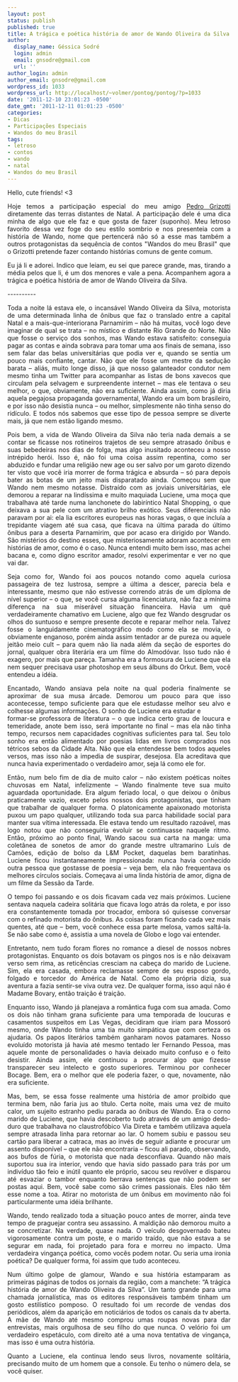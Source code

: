 ```yaml
---
layout: post
status: publish
published: true
title: A trágica e poética história de amor de Wando Oliveira da Silva
author:
  display_name: Géssica Sodré
  login: admin
  email: gnsodre@gmail.com
  url: ''
author_login: admin
author_email: gnsodre@gmail.com
wordpress_id: 1033
wordpress_url: http://localhost/~volmer/pontog/pontog/?p=1033
date: '2011-12-10 23:01:23 -0500'
date_gmt: '2011-12-11 01:01:23 -0500'
categories:
- Dicas
- Participações Especiais
- Wandos do meu Brasil
tags:
- letroso
- contos
- wando
- natal
- Wandos do meu Brasil
---
```

<p style="text-align: justify;">Hello, cute friends! &lt;3</p>
<p style="text-align: justify;">Hoje temos a participação especial do meu amigo <a title="Pedro Grizotti" href="https://www.facebook.com/profile.php?id=100002640206400" target="_blank">Pedro Grizotti</a> diretamente das terras distantes de Natal. A participação dele é uma dica minha de algo que ele faz e que gosta de fazer (suponho). Meu letroso favorito dessa vez foge do seu estilo sombrio e nos presenteia com a história de Wando, nome que pertencerá não só a esse mas também a outros protagonistas da sequência de contos "Wandos do meu Brasil" que o Grizotti pretende fazer contando histórias comuns de gente comum.</p>
<p style="text-align: justify;">Eu já li e adorei. Indico que leiam, eu sei que parece grande, mas, tirando a média pelos que li, é um dos menores e vale a pena. Acompanhem agora a trágica e poética história de amor de Wando Oliveira da Silva.</p>
<p style="text-align: justify;">----------</p>
<p style="text-align: justify;">Toda a noite lá estava ele, o incansável Wando Oliveira da Silva, motorista de uma determinada linha de ônibus que faz o translado entre a capital Natal e a mais-que-interiorana Parnamirim – não há muitas, você logo deve imaginar de qual se trata – no místico e distante Rio Grande do Norte. Não que fosse o serviço dos sonhos, mas Wando estava satisfeito: conseguia pagar as contas e ainda sobrava para tomar uma aos finais de semana, isso sem falar das belas universitárias que podia ver e, quando se sentia um pouco mais confiante, cantar. Não que ele fosse um mestre da sedução barata – aliás, muito longe disso, já que nosso galanteador condutor nem mesmo tinha um Twitter para acompanhar as listas de bons xavecos que circulam pela selvagem e surpreendente internet – mas ele tentava o seu melhor, o que, obviamente, não era suficiente. Ainda assim, como já diria aquela pegajosa propaganda governamental, Wando era um bom brasileiro, e por isso não desistia nunca – ou melhor, simplesmente não tinha senso do ridículo. E todos nós sabemos que esse tipo de pessoa sempre se diverte mais, já que nem estão ligando mesmo.</p>
<p style="text-align: justify;">
Pois bem, a vida de Wando Oliveira da Silva não teria nada demais a se contar se ficasse nos rotineiros trajetos de seu sempre atrasado ônibus e suas bebedeiras nos dias de folga, mas algo inusitado aconteceu a nosso intrépido herói. Isso é, não foi uma coisa assim repentina, como ser abduzido e fundar uma religião new age ou ser salvo por um garoto dizendo ter visto que você iria morrer de forma trágica e absurda – só para depois bater as botas de um jeito mais disparatado ainda. Começou sem que Wando nem mesmo notasse. Distraído com as joviais universitárias, ele demorou a reparar na lindíssima e muito maquiada Luciene, uma moça que trabalhava até tarde numa lanchonete do labiríntico Natal Shopping, o que deixava a sua pele com um atrativo brilho exótico. Seus diferenciais não paravam por ai: ela lia escritores europeus nas horas vagas, o que incluía a trepidante viagem até sua casa, que ficava na última parada do último ônibus para a deserta Parnamirim, que por acaso era dirigido por Wando. São mistérios do destino esses, que misteriosamente adoram acontecer em histórias de amor, como é o caso. Nunca entendi muito bem isso, mas achei bacana e, como digno escritor amador, resolvi experimentar e ver no que vai dar.</p>
<p style="text-align: justify;">
Seja como for, Wando foi aos poucos notando como aquela curiosa passageira de tez lustrosa, sempre a última a descer, parecia bela e interessante, mesmo que não estivesse correndo atrás de um diploma de nível superior – o que, se você cursa alguma licenciatura, não faz a mínima diferença na sua miserável situação financeira. Havia um quê verdadeiramente chamativo em Luciene, algo que fez Wando desgrudar os olhos do suntuoso e sempre presente decote e reparar melhor nela. Talvez fosse o languidamente cinematográfico modo como ela se movia, o obviamente enganoso, porém ainda assim tentador ar de pureza ou aquele jeitão meio cult – para quem não lia nada além da seção de esportes do jornal, qualquer obra literária era um filme do Almodóvar. Isso tudo não é exagero, por mais que pareça. Tamanha era a formosura de Luciene que ela nem sequer precisava usar photoshop em seus álbuns do Orkut. Bem, você entendeu a idéia.</p>
<p style="text-align: justify;">
Encantado, Wando ansiava pela noite na qual poderia finalmente se aproximar de sua musa árcade. Demorou um pouco para que isso acontecesse, tempo suficiente para que ele estudasse melhor seu alvo e colhesse algumas informações. O sonho de Luciene era estudar e<br />
formar-se professora de literatura – o que indica certo grau de loucura e temeridade, anote bem isso, será importante no final – mas ela não tinha tempo, recursos nem capacidades cognitivas suficientes para tal. Seu tolo sonho era então alimentado por poesias lidas em livros comprados nos tétricos sebos da Cidade Alta. Não que ela entendesse bem todos aqueles versos, mas isso não a impedia de suspirar, desejosa. Ela acreditava que nunca havia experimentado o verdadeiro amor, seja lá como ele for.</p>
<p style="text-align: justify;">
Então, num belo fim de dia de muito calor – não existem poéticas noites chuvosas em Natal, infelizmente – Wando finalmente teve sua muito aguardada oportunidade. Era algum feriado local, o que deixou o ônibus praticamente vazio, exceto pelos nossos dois protagonistas, que tinham que trabalhar de qualquer forma. O platonicamente apaixonado motorista puxou um papo qualquer, utilizando toda sua parca habilidade social para manter sua vítima interessada. Ele estava tendo um resultado razoável, mas logo notou que não conseguiria evoluir se continuasse naquele ritmo. Então, próximo ao ponto final, Wando sacou sua carta na manga: uma coletânea de sonetos de amor do grande mestre ultramarino Luís de Camões, edição de bolso da L&amp;M Pocket, daquelas bem baratinhas. Luciene ficou instantaneamente impressionada: nunca havia conhecido outra pessoa que gostasse de poesia – veja bem, ela não frequentava os melhores círculos sociais. Começava ai uma linda história de amor, digna de um filme da Sessão da Tarde.</p>
<p style="text-align: justify;">
O tempo foi passando e os dois ficavam cada vez mais próximos. Luciene sentava naquela cadeira solitária que ficava logo atrás da roleta, e por isso era constantemente tomada por trocador, embora só quisesse conversar com o refinado motorista do ônibus. As coisas foram ficando cada vez mais quentes, até que – bem, você conhece essa parte melosa, vamos saltá-la. Se não sabe como é, assistia a uma novela de Globo e logo vai entender.</p>
<p style="text-align: justify;">
<p style="text-align: justify;">
Entretanto, nem tudo foram flores no romance a diesel de nossos nobres protagonistas. Enquanto os dois botavam os pingos nos is e não deixavam verso sem rima, as reticências cresciam na cabeça do marido de Luciene. Sim, ela era casada, embora reclamasse sempre de seu esposo gordo, folgado e torcedor do América de Natal. Como ela própria dizia, sua aventura a fazia sentir-se viva outra vez. De qualquer forma, isso aqui não é Madame Bovary, então traição é traição.</p>
<p style="text-align: justify;">
Enquanto isso, Wando já planejava a romântica fuga com sua amada. Como os dois não tinham grana suficiente para uma temporada de loucuras e casamentos suspeitos em Las Vegas, decidiram que iriam para Mossoró mesmo, onde Wando tinha uma tia muito simpática que com certeza os ajudaria. Os papos literários também ganharam novos patamares. Nosso evoluído motorista já havia até mesmo tentado ler Fernando Pessoa, mas aquele monte de personalidades o havia deixado muito confuso e o feito desistir. Ainda assim, ele continuou a procurar algo que fizesse transparecer seu intelecto e gosto superiores. Terminou por conhecer Bocage. Bem, era o melhor que ele poderia fazer, o que, novamente, não era suficiente.</p>
<p style="text-align: justify;">
Mas, bem, se essa fosse realmente uma história de amor proibido que termina bem, não faria jus ao título. Certa noite, mais uma vez de muito calor, um sujeito estranho pediu parada ao ônibus de Wando. Era o corno marido de Luciene, que havia descoberto tudo através de um amigo dedo-duro que trabalhava no claustrofóbico Via Direta e também utilizava aquela sempre atrasada linha para retornar ao lar. O homem subiu e passou seu cartão para liberar a catraca, mas ao invés de seguir adiante e procurar um assento disponível – que ele não encontraria – ficou ali parado, observando, aos bufos de fúria, o motorista que nada desconfiava. Quando não mais suportou sua ira interior, vendo que havia sido passado para trás por um indivíduo tão feio e inútil quanto ele próprio, sacou seu revólver e disparou até esvaziar o tambor enquanto berrava sentenças que não podem ser postas aqui. Bem, você sabe como são crimes passionais. Eles não têm esse nome a toa. Atirar no motorista de um ônibus em movimento não foi particularmente uma idéia brilhante.</p>
<p style="text-align: justify;">
Wando, tendo realizado toda a situação pouco antes de morrer, ainda teve tempo de praguejar contra seu assassino. A maldição não demorou muito a se concretizar. Na verdade, quase nada. O veículo desgovernado bateu vigorosamente contra um poste, e o marido traído, que não estava a se segurar em nada, foi projetado para fora e morreu no impacto. Uma verdadeira vingança poética, como vocês podem notar. Ou seria uma ironia poética? De qualquer forma, foi assim que tudo aconteceu.</p>
<p style="text-align: justify;">
Num último golpe de glamour, Wando e sua história estamparam as primeiras páginas de todos os jornais da região, com a manchete: “A trágica história de amor de Wando Oliveira da Silva”. Um tanto grande para uma chamada jornalística, mas os editores responsáveis também tinham um gosto estilístico pomposo. O resultado foi um recorde de vendas dos periódicos, além da aparição em noticiários de todos os canais da tv aberta. A mãe de Wando até mesmo comprou umas roupas novas para dar entrevistas, mais orgulhosa de seu filho do que nunca. O velório foi um verdadeiro espetáculo, com direito até a uma nova tentativa de vingança, mas isso é uma outra história.</p>
<p style="text-align: justify;">
Quanto a Luciene, ela continua lendo seus livros, novamente solitária, precisando muito de um homem que a console. Eu tenho o número dela, se você quiser.</p>
